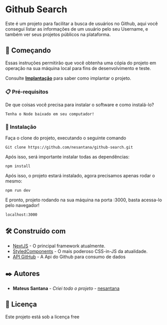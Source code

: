 # Github Search

Este é um projeto para facilitar a busca de usuários no Github, aqui você consegui listar as informações de um usuário pelo seu Username, e também ver seus projetos públicos na plataforma.

## 🚀 Começando

Essas instruções permitirão que você obtenha uma cópia do projeto em operação na sua máquina local para fins de desenvolvimento e teste.

Consulte **[Implantação](#-implanta%C3%A7%C3%A3o)** para saber como implantar o projeto.

### 📋 Pré-requisitos

De que coisas você precisa para instalar o software e como instalá-lo?

```
Tenha o Node baixado em seu computador!
```

### 🔧 Instalação

Faça o clone do projeto, executando o seguinte comando

```
Git clone https://github.com/nesantana/github-search.git
```

Após isso, será importante instalar todas as dependências:

```
npm install
```

Após isso, o projeto estará instalado, agora precisamos apenas rodar o mesmo:

```
npm run dev
```

E pronto, projeto rodando na sua máquina na porta :3000, basta acessa-lo pelo navegador!

```
localhost:3000
```

## 🛠️ Construído com


* [NextJS](https://nextjs.org/) - O principal framework atualmente.
* [StyledComponents](https://styled-components.com/) - O mais poderoso CSS-in-JS da atualidade.
* [API GitHub](https://developer.github.com/v3/) - A Api do Github para consumo de dados

## ✒️ Autores

* **Mateus Santana** - *Criei todo o projeto* - [nesantana](https://github.com/nesantana)

## 📄 Licença

Este projeto está sob a licença free